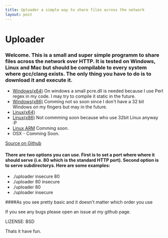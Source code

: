 ```yaml
---
title: Uploader a simple way to share files across the network
layout: post
---
```

# Uploader

###  Welcome. This is a small and super simple programm to share files across the network over HTTP. It is tested on Windows, Linux and Mac but should be compilable to every system where gcc/clang exists. The only thing you have to do is to download it and execute it.


* [Windows(x64)](https://drive.google.com/file/d/0B_GPBNtpF5YgalZUMlF3bGIyelE/view?usp=sharing)
  On windows a small pcre.dll is needed because I use Perl regex in my code. I may try to compile it static in the future.
* [Windows(x86)]() Comming not so soon since I don't have a 32 bit Windows on my fingers but may in the future.
* [Linux(x64)](https://drive.google.com/file/d/0B_GPBNtpF5YgYWhSY0FPdUVaelU/view?usp=sharing)
* [Linux(x86)]() Not commming soon because who use 32bit Linux anyway :P
* [Linux ARM]() Comming soon.
* OSX - Comming Soon.


[Source on Github](https://github.com/TheAnonymous/Uploader/tree/master)

#### There are two options you can use. First is to set a port where where it should serve (i.e. 80 which is the standard HTTP port). Second option is to serve subdirectorys. Here are some examples:

* ./uploader insecure 80
* ./uploader 80 insecure
* ./uploader 80
* ./uploader insecure

####As you see pretty basic and it doesn't matter which order you use

If you see any bugs please open an issue at my github page.

LIZENSE: BSD

Thats it have fun.
